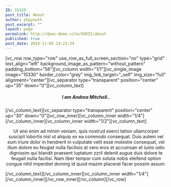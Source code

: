 ```yaml
---
ID: 15329
post_title: About
author: phpyouth
post_excerpt: ""
layout: page
permalink: http://dpws-demo.site/GODIS/about
published: true
post_date: 2014-11-05 14:23:34
---
```

[vc_row row_type="row" use_row_as_full_screen_section="no" type="grid" text_align="left" background_image_as_pattern="without_pattern" padding_bottom="56"][vc_column width="1/1"][vc_single_image image="15330" border_color="grey" img_link_target="_self" img_size="full" alignment="center"][vc_separator type="transparent" position="center" up="35" down="0"][vc_column_text]
<h5 style="text-align: center;">I am Andrea Mitchell..</h5>
[/vc_column_text][vc_separator type="transparent" position="center" up="30" down="0"][vc_row_inner][vc_column_inner width="1/4"][/vc_column_inner][vc_column_inner width="1/2"][vc_column_text]
<p style="text-align: center;">Ut wisi enim ad minim veniam, quis nostrud exerci tation ullamcorper suscipit lobortis nisl ut aliquip ex ea commodo consequat. Duis autem vel eum iriure dolor in hendrerit in vulputate velit esse molestie consequat, vel illum dolore eu feugiat nulla facilisis at vero eros et accumsan et iusto odio dignissim qui blandit praesent luptatum zzril delenit augue duis dolore te feugait nulla facilisi. Nam liber tempor cum soluta nobis eleifend option congue nihil imperdiet doming id quod mazim placerat facer possim assum.</p>
[/vc_column_text][/vc_column_inner][vc_column_inner width="1/4"][/vc_column_inner][/vc_row_inner][/vc_column][/vc_row]